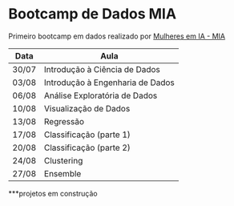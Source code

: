 # Bootcamp de Dados MIA

Primeiro bootcamp em dados realizado por [Mulheres em IA - MIA](https://www.linkedin.com/in/mulheres-em-ia/?originalSubdomain=br)

| Data | Aula |
|------|------|
| 30/07 | Introdução à Ciência de Dados |
| 03/08 | Introdução à Engenharia de Dados |
| 06/08 | Análise Exploratória de Dados |
| 10/08 | Visualização de Dados |
| 13/08 | Regressão |
| 17/08 | Classificação (parte 1) |
| 20/08 | Classificação (parte 2) |
| 24/08 | Clustering |
| 27/08 | Ensemble |

***projetos em construção
